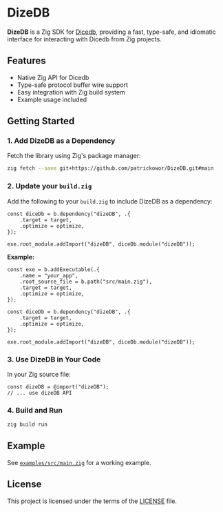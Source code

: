 # DizeDB

**DizeDB** is a Zig SDK for [Dicedb](https://dicedb.io), providing a fast, type-safe, and idiomatic interface for interacting with Dicedb from Zig projects.

## Features

- Native Zig API for Dicedb
- Type-safe protocol buffer wire support
- Easy integration with Zig build system
- Example usage included

## Getting Started

### 1. Add DizeDB as a Dependency

Fetch the library using Zig's package manager:

```sh
zig fetch --save git+https://github.com/patrickowor/DizeDB.git#main
```

### 2. Update your `build.zig`

Add the following to your `build.zig` to include DizeDB as a dependency:

```zig
const diceDb = b.dependency("dizeDB", .{
    .target = target,
    .optimize = optimize,
});

exe.root_module.addImport("dizeDB", diceDb.module("dizeDB"));
```

**Example:**

```zig
const exe = b.addExecutable(.{
    .name = "your_app",
    .root_source_file = b.path("src/main.zig"),
    .target = target,
    .optimize = optimize,
});

const diceDb = b.dependency("dizeDB", .{
    .target = target,
    .optimize = optimize,
});

exe.root_module.addImport("dizeDB", diceDb.module("dizeDB"));
```

### 3. Use DizeDB in Your Code

In your Zig source file:

```zig
const dizeDB = @import("dizeDB");
// ... use dizeDB API
```

### 4. Build and Run

```sh
zig build run
```

## Example

See [`examples/src/main.zig`](examples/src/main.zig) for a working example.

## License

This project is licensed under the terms of the [LICENSE](LICENSE) file. 